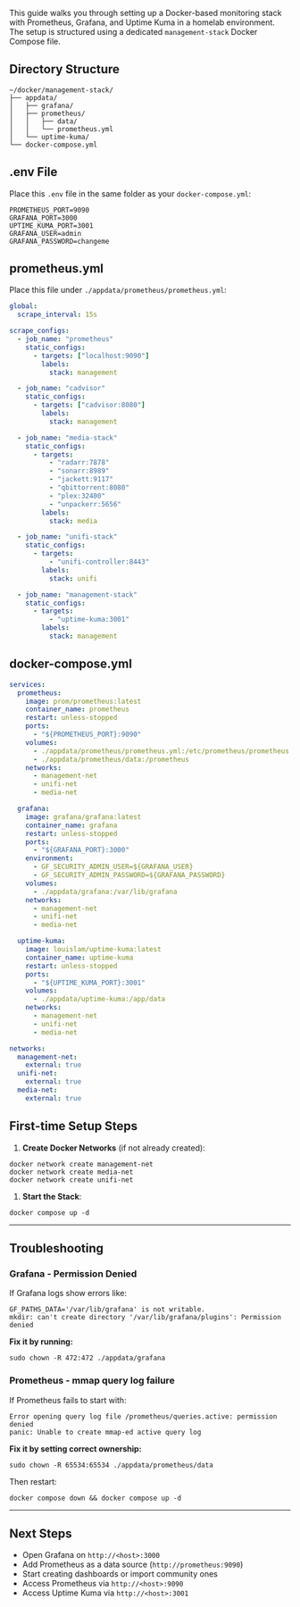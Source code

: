 This guide walks you through setting up a Docker-based monitoring stack with Prometheus, Grafana, and Uptime Kuma in a homelab environment. The setup is structured using a dedicated `management-stack` Docker Compose file.

## Directory Structure

```Shell
~/docker/management-stack/
├── appdata/
│   ├── grafana/
│   ├── prometheus/
│   │   ├── data/
│   │   └── prometheus.yml
│   └── uptime-kuma/
└── docker-compose.yml
```

## .env File

Place this `.env` file in the same folder as your `docker-compose.yml`:

```Plain
PROMETHEUS_PORT=9090
GRAFANA_PORT=3000
UPTIME_KUMA_PORT=3001
GRAFANA_USER=admin
GRAFANA_PASSWORD=changeme
```

## prometheus.yml

Place this file under `./appdata/prometheus/prometheus.yml`:

```YAML
global:
  scrape_interval: 15s

scrape_configs:
  - job_name: "prometheus"
    static_configs:
      - targets: ["localhost:9090"]
        labels:
          stack: management

  - job_name: "cadvisor"
    static_configs:
      - targets: ["cadvisor:8080"]
        labels:
          stack: management

  - job_name: "media-stack"
    static_configs:
      - targets:
          - "radarr:7878"
          - "sonarr:8989"
          - "jackett:9117"
          - "qbittorrent:8080"
          - "plex:32400"
          - "unpackerr:5656"
        labels:
          stack: media

  - job_name: "unifi-stack"
    static_configs:
      - targets:
          - "unifi-controller:8443"
        labels:
          stack: unifi

  - job_name: "management-stack"
    static_configs:
      - targets:
          - "uptime-kuma:3001"
        labels:
          stack: management
```

## docker-compose.yml

```YAML
services:
  prometheus:
    image: prom/prometheus:latest
    container_name: prometheus
    restart: unless-stopped
    ports:
      - "${PROMETHEUS_PORT}:9090"
    volumes:
      - ./appdata/prometheus/prometheus.yml:/etc/prometheus/prometheus.yml:ro
      - ./appdata/prometheus/data:/prometheus
    networks:
      - management-net
      - unifi-net
      - media-net

  grafana:
    image: grafana/grafana:latest
    container_name: grafana
    restart: unless-stopped
    ports:
      - "${GRAFANA_PORT}:3000"
    environment:
      - GF_SECURITY_ADMIN_USER=${GRAFANA_USER}
      - GF_SECURITY_ADMIN_PASSWORD=${GRAFANA_PASSWORD}
    volumes:
      - ./appdata/grafana:/var/lib/grafana
    networks:
      - management-net
      - unifi-net
      - media-net

  uptime-kuma:
    image: louislam/uptime-kuma:latest
    container_name: uptime-kuma
    restart: unless-stopped
    ports:
      - "${UPTIME_KUMA_PORT}:3001"
    volumes:
      - ./appdata/uptime-kuma:/app/data
    networks:
      - management-net
      - unifi-net
      - media-net

networks:
  management-net:
    external: true
  unifi-net:
    external: true
  media-net:
    external: true
```

## First-time Setup Steps

1. **Create Docker Networks** (if not already created):

```Shell
docker network create management-net
docker network create media-net
docker network create unifi-net
```

1. **Start the Stack**:

```Shell
docker compose up -d
```

---

## Troubleshooting

### Grafana - Permission Denied

If Grafana logs show errors like:

```Plain
GF_PATHS_DATA='/var/lib/grafana' is not writable.
mkdir: can't create directory '/var/lib/grafana/plugins': Permission denied
```

**Fix it by running:**

```Shell
sudo chown -R 472:472 ./appdata/grafana
```

### Prometheus - mmap query log failure

If Prometheus fails to start with:

```Plain
Error opening query log file /prometheus/queries.active: permission denied
panic: Unable to create mmap-ed active query log
```

**Fix it by setting correct ownership:**

```Shell
sudo chown -R 65534:65534 ./appdata/prometheus/data
```

Then restart:

```Shell
docker compose down && docker compose up -d
```

---

## Next Steps

- Open Grafana on `http://<host>:3000`
- Add Prometheus as a data source (`http://prometheus:9090`)
- Start creating dashboards or import community ones
- Access Prometheus via `http://<host>:9090`
- Access Uptime Kuma via `http://<host>:3001`